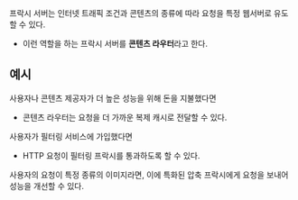 
프락시 서버는 인터넷 트래픽 조건과 콘텐츠의 종류에 따라 요청을 특정 웹서버로 유도할 수 있다.
- 이런 역할을 하는 프락시 서버를 **콘텐츠 라우터**라고 한다.

## 예시

사용자나 콘텐츠 제공자가 더 높은 성능을 위해 돈을 지불했다면
- 콘텐츠 라우터는 요청을 더 가까운 복제 캐시로 전달할 수 있다.

사용자가 필터링 서비스에 가입했다면
- HTTP 요청이 필터링 프락시를 통과하도록 할 수 있다.

사용자의 요청이 특정 종류의 이미지라면, 이에 특화된 압축 프락시에게 요청을 보내어 성능을 개선할 수 있다.